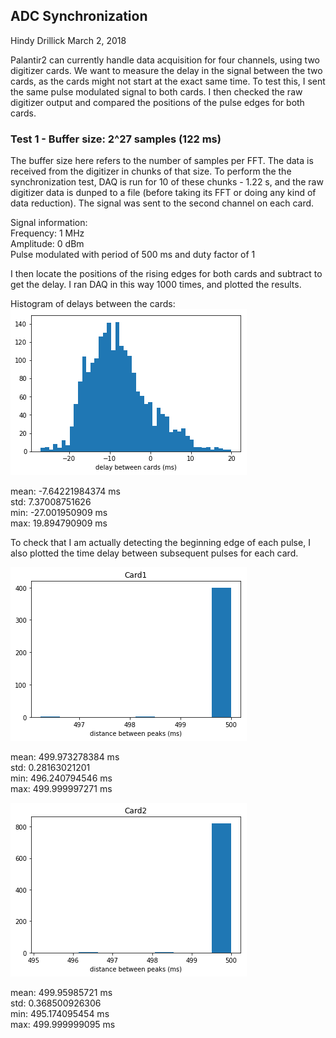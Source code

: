 ## ADC Synchronization
Hindy Drillick
March 2, 2018


Palantir2 can currently handle data acquisition for four channels, using two digitizer cards. 
We want to measure the delay in the signal between the two cards, as the cards might not start at the exact same time. 
To test this, I sent the same pulse modulated signal to both cards. I then checked the raw digitizer output and
compared the positions of the pulse edges for both cards.

### Test 1 - Buffer size: 2^27 samples (122 ms)
The buffer size here refers to the number of samples per FFT. The data is received from the digitizer in chunks of that size.
To perform the the synchronization test, DAQ is run for 10 of these chunks - 1.22 s, and the raw digitizer data is dunped to a file (before
taking its FFT or doing any kind of data reduction). The signal was sent to the second channel on each card. 

Signal information:\
Frequency: 1 MHz \
Amplitude: 0 dBm\
Pulse modulated with period of 500 ms and duty factor of 1

I then locate the positions of the rising edges for both cards and subtract to get the delay. I ran DAQ in this way 1000 times, and plotted the results.

Histogram of delays between the cards: 
![Image](https://github.com/bmxdemo/bmxproject/blob/master/logbook/postings/20180303_ADC_Synchronization/Hist_Delays_122_ms.png)

mean: -7.64221984374 ms\
std: 7.37008751626\
min: -27.001950909 ms\
max: 19.894790909 ms

To check that I am actually detecting the beginning edge of each pulse, I also plotted the time delay between subsequent pulses for each card. 

![Image](https://github.com/bmxdemo/bmxproject/blob/master/logbook/postings/20180303_ADC_Synchronization/Hist_peak_dist_card1_127_ms.png)


mean: 499.973278384 ms\
std: 0.28163021201\
min: 496.240794546 ms\
max: 499.999997271 ms

![Image](https://github.com/bmxdemo/bmxproject/blob/master/logbook/postings/20180303_ADC_Synchronization/Hist_peak_dist_card2_127_ms.png)

mean: 499.95985721 ms\
std: 0.368500926306\
min: 495.174095454 ms\
max: 499.999999095 ms
